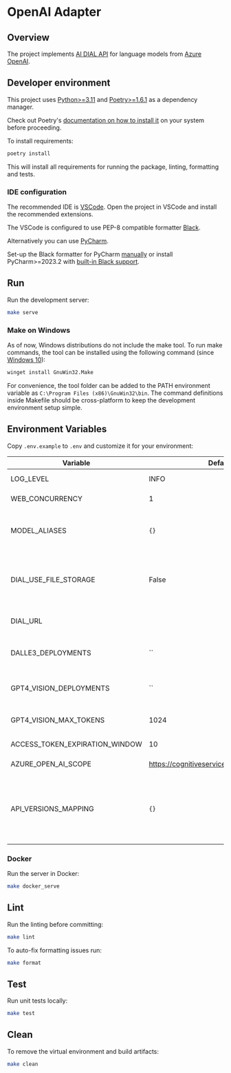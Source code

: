 # OpenAI Adapter

## Overview

The project implements [AI DIAL API](https://epam-rail.com/dial_api) for language models from [Azure OpenAI](https://learn.microsoft.com/en-us/azure/ai-services/openai/concepts/models).

## Developer environment

This project uses [Python>=3.11](https://www.python.org/downloads/) and [Poetry>=1.6.1](https://python-poetry.org/) as a dependency manager.

Check out Poetry's [documentation on how to install it](https://python-poetry.org/docs/#installation) on your system before proceeding.

To install requirements:

```sh
poetry install
```

This will install all requirements for running the package, linting, formatting and tests.

### IDE configuration

The recommended IDE is [VSCode](https://code.visualstudio.com/).
Open the project in VSCode and install the recommended extensions.

The VSCode is configured to use PEP-8 compatible formatter [Black](https://black.readthedocs.io/en/stable/index.html).

Alternatively you can use [PyCharm](https://www.jetbrains.com/pycharm/).

Set-up the Black formatter for PyCharm [manually](https://black.readthedocs.io/en/stable/integrations/editors.html#pycharm-intellij-idea) or
install PyCharm>=2023.2 with [built-in Black support](https://blog.jetbrains.com/pycharm/2023/07/2023-2/#black).

## Run

Run the development server:

```sh
make serve
```

### Make on Windows
As of now, Windows distributions do not include the make tool. To run make commands, the tool can be installed using
the following command (since [Windows 10](https://learn.microsoft.com/en-us/windows/package-manager/winget/)):
```sh
winget install GnuWin32.Make
```
For convenience, the tool folder can be added to the PATH environment variable as `C:\Program Files (x86)\GnuWin32\bin`.
The command definitions inside Makefile should be cross-platform to keep the development environment setup simple.

## Environment Variables

Copy `.env.example` to `.env` and customize it for your environment:

|Variable|Default|Description|
|---|---|---|
|LOG_LEVEL|INFO|Log level. Use DEBUG for dev purposes and INFO in prod|
|WEB_CONCURRENCY|1|Number of workers for the server|
|MODEL_ALIASES|`{}`|Mapping request's deployment_id to [model name of tiktoken](https://github.com/openai/tiktoken/blob/main/tiktoken/model.py) for correct calculate of tokens. Example: `{"gpt-35-turbo":"gpt-3.5-turbo-0301"}`|
|DIAL_USE_FILE_STORAGE|False|Save image model artifacts to DIAL File storage (DALL-E images are uploaded to the files storage and its base64 encodings are replaced with links to the storage)|
|DIAL_URL||URL of the core DIAL server (required when DIAL_USE_FILE_STORAGE=True)|
|DALLE3_DEPLOYMENTS|``|Comma-separated list of deployments that support DALL-E 3 API. Example: `dall-e-3,dalle3,dall-e`|
|GPT4_VISION_DEPLOYMENTS|``|Comma-separated list of deployments that support GPT-4V API. Example: `gpt-4-vision-preview,gpt-4-vision`|
|GPT4_VISION_MAX_TOKENS|1024|Default value of `max_tokens` parameter for GPT-4V when it wasn't provided in the request|
|ACCESS_TOKEN_EXPIRATION_WINDOW|10|Expiration window of access token in seconds|
|AZURE_OPEN_AI_SCOPE|https://cognitiveservices.azure.com/.default|Provided scope of access token to Azure OpenAI services|
|API_VERSIONS_MAPPING|`{}`|The mapping of versions API for requests to Azure OpenAI API. Example: `{"2023-03-15-preview": "2023-05-15", "": "2024-02-15-preview"}`. An empty key sets the default api version for the case when the user didn't pass it in the request|

### Docker

Run the server in Docker:

```sh
make docker_serve
```

## Lint

Run the linting before committing:

```sh
make lint
```

To auto-fix formatting issues run:

```sh
make format
```

## Test

Run unit tests locally:

```sh
make test
```

## Clean

To remove the virtual environment and build artifacts:

```sh
make clean
```
